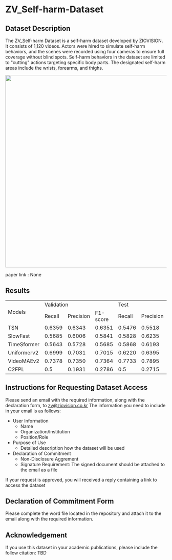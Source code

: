 # ZV_Self-harm-Dataset
## Dataset Description
The ZV_Self-harm Dataset is a self-harm dataset developed by ZIOVISION. It consists of 1,120 videos. Actors were hired to simulate self-harm behaviors, and the scenes were recorded using four cameras to ensure full coverage without blind spots.
Self-harm behaviors in the dataset are limited to "cutting" actions targeting specific body parts. The designated self-harm areas include the wrists, forearms, and thighs.

<img src="figures/dataset_example.png" height="600px"/>

paper link : None
## Results
<table>
  <tr>
    <td rowspan="2">Models</td>
    <td colspan="3">Validation</td>
    <td colspan="3">Test</td>
  </tr>
    <td>Recall</td>
    <td>Precision</td>
    <td>F1-score</td>
    <td>Recall</td>
    <td>Precision</td>
    <td>F1-score</td>
  <tr>
    <td>TSN</td>
    <td>0.6359</td>
    <td>0.6343</td>
    <td>0.6351</td>
    <td>0.5476</td>
    <td>0.5518</td>
    <td>0.5497</td>
  </tr>
  <tr>
    <td>SlowFast</td>
    <td>0.5685</td>
    <td>0.6006</td>
    <td>0.5841</td>
    <td>0.5828</td>
    <td>0.6235</td>
    <td>0.6025</td>
  </tr>
  <tr>
    <td>TimeSformer</td>
    <td>0.5643</td>
    <td>0.5728</td>
    <td>0.5685</td>
    <td>0.5868</td>
    <td>0.6193</td>
    <td>0.6026</td>
  </tr>
  <tr>
    <td>Uniformerv2</td>
    <td>0.6999</td>
    <td>0.7031</td>
    <td>0.7015</td>
    <td>0.6220</td>
    <td>0.6395</td>
    <td>0.6306</td>
  </tr>
  <tr>
    <td>VideoMAEv2</td>
    <td>0.7378</td>
    <td>0.7350</td>
    <td>0.7364</td>
    <td>0.7733</td>
    <td>0.7895</td>
    <td>0.7813</td>
  </tr>
  <tr>
    <td>C2FPL</td>
    <td>0.5</td>
    <td>0.1931</td>
    <td>0.2786</td>
    <td>0.5</td>
    <td>0.2715</td>
    <td>0.3519</td>
  </tr>
</table>

## Instructions for Requesting Dataset Access
Please send an email with the required information, along with the declaration form, to zv@ziovision.co.kr
The information you need to include in your email is as follows:
- User Information
  - Name
  - Organization/Institution
  - Position/Role
- Purpose of Use
  - Detailed description how the dataset will be used
- Declaration of Commitment
  - Non-Disclosure Aggrement
  - Signature Requirement: The signed document should be attached to the email as a file
 
If your request is approved, you will received a reply containing a link to access the dataset
## Declaration of Commitment Form
Please complete the word file located in the repository and attach it to the email along with the required information.
## Acknowledgement
If you use this dataset in your academic publications, please include the follow citation:
TBD
